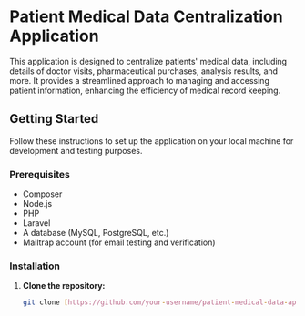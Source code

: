 # Patient Medical Data Centralization Application

This application is designed to centralize patients' medical data, including details of doctor visits, pharmaceutical purchases, analysis results, and more. It provides a streamlined approach to managing and accessing patient information, enhancing the efficiency of medical record keeping.

## Getting Started

Follow these instructions to set up the application on your local machine for development and testing purposes.

### Prerequisites

- Composer
- Node.js
- PHP
- Laravel
- A database (MySQL, PostgreSQL, etc.)
- Mailtrap account (for email testing and verification)

### Installation

1. **Clone the repository:**
   ```bash
   git clone [https://github.com/your-username/patient-medical-data-app.git](https://github.com/Selk-bit/MedicalFoldersPFE.git)
